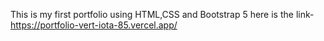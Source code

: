 This is my first portfolio using HTML,CSS and Bootstrap 5 here is the link-https://portfolio-vert-iota-85.vercel.app/
